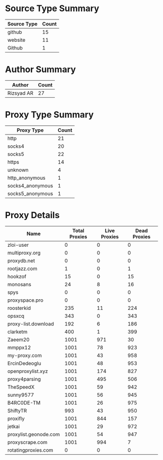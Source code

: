 # Source Type Summary

| Source Type | Count |
|-------------|-------|
| github | 15 |
| website | 11 |
| Github | 1 |


# Author Summary

| Author | Count |
|--------|-------|
| Rizsyad AR | 27 |


# Proxy Type Summary

| Proxy Type | Count |
|------------|-------|
| http | 21 |
| socks4 | 20 |
| socks5 | 22 |
| https | 14 |
| unknown | 4 |
| http_anonymous | 1 |
| socks4_anonymous | 1 |
| socks5_anonymous | 1 |


# Proxy Details

| Name | Total Proxies | Live Proxies | Dead Proxies |
|------|---------------|--------------|---------------|
| zloi-user | 0 | 0 | 0 |
| multiproxy.org | 0 | 0 | 0 |
| proxydb.net | 0 | 0 | 0 |
| rootjazz.com | 1 | 0 | 1 |
| hookzof | 15 | 0 | 15 |
| monosans | 24 | 8 | 16 |
| spys | 0 | 0 | 0 |
| proxyspace.pro | 0 | 0 | 0 |
| roosterkid | 235 | 11 | 224 |
| opsxcq | 343 | 0 | 343 |
| proxy-list.download | 192 | 6 | 186 |
| clarketm | 400 | 1 | 399 |
| Zaeem20 | 1001 | 971 | 30 |
| mmppx12 | 1001 | 78 | 923 |
| my-proxy.com | 1001 | 43 | 958 |
| ErcinDedeoglu | 1001 | 48 | 953 |
| openproxylist.xyz | 1001 | 174 | 827 |
| proxy4parsing | 1001 | 495 | 506 |
| TheSpeedX | 1001 | 59 | 942 |
| sunny9577 | 1001 | 56 | 945 |
| B4RC0DE-TM | 1001 | 26 | 975 |
| ShiftyTR | 993 | 43 | 950 |
| proxifly | 1001 | 844 | 157 |
| jetkai | 1001 | 29 | 972 |
| proxylist.geonode.com | 1001 | 54 | 947 |
| proxyscrape.com | 1001 | 994 | 7 |
| rotatingproxies.com | 0 | 0 | 0 |

